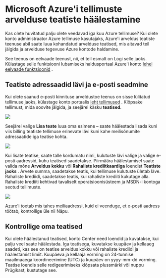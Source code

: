 <properties
    pageTitle="Arveldus Microsoft Azure'i tellimuste teatiste häälestamine | Microsoft Azure'i"
    description="Kirjeldab, kuidas saate häälestada teatisi oma Azure arve nii, et saate vältida arvelduse üllatusi."
    services=""
    documentationCenter=""
    authors="vikdesai"
    manager="mbaldwin"
    editor=""
    tags="billing"
    />

<tags
    ms.service="billing"
    ms.workload="na"
    ms.tgt_pltfrm="na"
    ms.devlang="na"
    ms.topic="article"
    ms.date="08/18/2016"
    ms.author="vikdesai"/>

# <a name="set-up-billing-alerts-for-your-microsoft-azure-subscriptions"></a>Microsoft Azure'i tellimuste arvelduse teatiste häälestamine

Kas olete huvitatud palju olete veedavad iga kuu Azure tellimuse? Kui olete konto administraator Azure tellimuse kasutajaks, Azure'i arveldus teatiste teenuse abil saate luua kohandatud arvelduse teatised, mis aitavad teil jälgida ja arvelduse tegevuse Azure kontode haldamine.

See teenus on eelvaade teenust, nii, et teil esmalt on Logi selle jaoks. Külastage selle funktsiooni lubamiseks haldusportaal Azure'i konto [lehel eelvaade funktsioonid](https://account.windowsazure.com/PreviewFeatures) .

## <a name="set-the-alert-threshold-and-email-recipients"></a>Teatiste adressaadid lävi ja e-posti seadmine

Kui olete saanud e-posti kinnituse arveldustoe teenus on sisse lülitatud tellimuse jaoks, külastage konto portaalis [leht tellimused](https://account.windowsazure.com/Subscriptions) . Klõpsake tellimust, mida soovite jälgida, ja seejärel käsku **teatised**.

![][Image1]

Seejärel valige **Lisa teate** luua oma esimene – saate häälestada lisada kuni viis billing teatiste tellimuse erinevate lävi kuni kahe meilisõnumite adressaatide iga teatise kohta.

![][Image2]

Kui lisate teatise, saate talle kordumatu nimi, kulutuste lävi valige ja valige e-posti aadressid, kuhu teatised saadetakse. Piirmäära häälestamisel saate valida mõne **Arveldus kokku** või **Rahaliste krediitkaardiga** loendist **Teatiste jaoks** . Arvete summa, saadetakse teatis, kui tellimuse kulutuste ületab läve. Rahaliste krediidi, saadetakse teatis, kui rahaliste krediiti kukutage alla. Rahaliste krediiti kehtivad tavaliselt operatsioonisüsteem ja MSDN-i kontoga seotud tellimuste.

![][Image3]

Azure'i toetab mis tahes meiliaadressi, kuid ei veenduge, et e-posti aadress töötab, kontrollige üle nii Näpu.

## <a name="check-on-your-alerts"></a>Kontrollige oma teatised

Kui olete häälestanud teatised, konto Center need loendid ja kuvatakse, kui palju veel saate häälestada. Iga teatisega, kuvatakse kuupäev ja kellaaeg saadeti, kas see on teatise arveldus kokku või rahaliste krediidi ja häälestamist limiit. Kuupäeva ja kellaaja vorming on 24-tunnise maailmaaega koordineerimine (UTC) ja kuupäev on yyyy-mm-dd vorming. Teatise loendis selle redigeerimiseks klõpsata plussmärki või nuppu Prügikast, kustutage see.

[Image1]: ./media/azure-billing-set-up-alerts/billingalert1.png
[Image2]: ./media/azure-billing-set-up-alerts/billingalert2.png
[Image3]: ./media/azure-billing-set-up-alerts/billingalerts3.png
